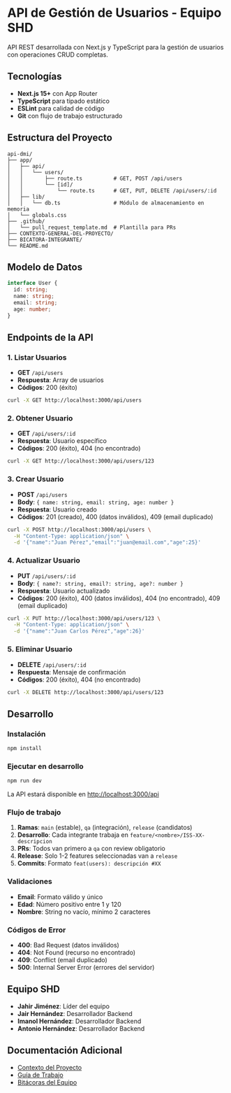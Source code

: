 # API de Gestión de Usuarios - Equipo SHD

API REST desarrollada con Next.js y TypeScript para la gestión de usuarios con operaciones CRUD completas.

## Tecnologías

- **Next.js 15+** con App Router
- **TypeScript** para tipado estático
- **ESLint** para calidad de código
- **Git** con flujo de trabajo estructurado

## Estructura del Proyecto

```
api-dmi/
├── app/
│   ├── api/
│   │   └── users/
│   │       ├── route.ts          # GET, POST /api/users
│   │       └── [id]/
│   │           └── route.ts      # GET, PUT, DELETE /api/users/:id
│   ├── lib/
│   │   └── db.ts                 # Módulo de almacenamiento en memoria
│   └── globals.css
├── .github/
│   └── pull_request_template.md  # Plantilla para PRs
├── CONTEXTO-GENERAL-DEL-PROYECTO/
├── BICATORA-INTEGRANTE/
└── README.md
```

## Modelo de Datos

```typescript
interface User {
  id: string;
  name: string;
  email: string;
  age: number;
}
```

## Endpoints de la API

### 1. Listar Usuarios
- **GET** `/api/users`
- **Respuesta**: Array de usuarios
- **Códigos**: 200 (éxito)

```bash
curl -X GET http://localhost:3000/api/users
```

### 2. Obtener Usuario
- **GET** `/api/users/:id`
- **Respuesta**: Usuario específico
- **Códigos**: 200 (éxito), 404 (no encontrado)

```bash
curl -X GET http://localhost:3000/api/users/123
```

### 3. Crear Usuario
- **POST** `/api/users`
- **Body**: `{ name: string, email: string, age: number }`
- **Respuesta**: Usuario creado
- **Códigos**: 201 (creado), 400 (datos inválidos), 409 (email duplicado)

```bash
curl -X POST http://localhost:3000/api/users \
  -H "Content-Type: application/json" \
  -d '{"name":"Juan Pérez","email":"juan@email.com","age":25}'
```

### 4. Actualizar Usuario
- **PUT** `/api/users/:id`
- **Body**: `{ name?: string, email?: string, age?: number }`
- **Respuesta**: Usuario actualizado
- **Códigos**: 200 (éxito), 400 (datos inválidos), 404 (no encontrado), 409 (email duplicado)

```bash
curl -X PUT http://localhost:3000/api/users/123 \
  -H "Content-Type: application/json" \
  -d '{"name":"Juan Carlos Pérez","age":26}'
```

### 5. Eliminar Usuario
- **DELETE** `/api/users/:id`
- **Respuesta**: Mensaje de confirmación
- **Códigos**: 200 (éxito), 404 (no encontrado)

```bash
curl -X DELETE http://localhost:3000/api/users/123
```

## Desarrollo

### Instalación

```bash
npm install
```

### Ejecutar en desarrollo

```bash
npm run dev
```

La API estará disponible en [http://localhost:3000/api](http://localhost:3000/api)

### Flujo de trabajo

1. **Ramas**: `main` (estable), `qa` (integración), `release` (candidatos)
2. **Desarrollo**: Cada integrante trabaja en `feature/<nombre>/ISS-XX-descripcion`
3. **PRs**: Todos van primero a `qa` con review obligatorio
4. **Release**: Solo 1-2 features seleccionadas van a `release`
5. **Commits**: Formato `feat(users): descripción #XX`

### Validaciones

- **Email**: Formato válido y único
- **Edad**: Número positivo entre 1 y 120
- **Nombre**: String no vacío, mínimo 2 caracteres

### Códigos de Error

- **400**: Bad Request (datos inválidos)
- **404**: Not Found (recurso no encontrado)
- **409**: Conflict (email duplicado)
- **500**: Internal Server Error (errores del servidor)

## Equipo SHD

- **Jahir Jiménez**: Líder del equipo
- **Jair Hernández**: Desarrollador Backend
- **Imanol Hernández**: Desarrollador Backend
- **Antonio Hernández**: Desarrollador Backend

## Documentación Adicional

- [Contexto del Proyecto](./CONTEXTO-GENERAL-DEL-PROYECTO/Contexto.md)
- [Guía de Trabajo](./CONTEXTO-GENERAL-DEL-PROYECTO/Guia-de-trabajo-y-contexto.md)
- [Bitácoras del Equipo](./BICATORA-INTEGRANTE/)
